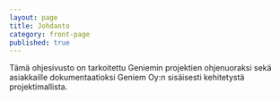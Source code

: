 ```yaml
---
layout: page
title: Johdanto
category: front-page
published: true
---
```


Tämä ohjesivusto on tarkoitettu Geniemin projektien ohjenuoraksi sekä asiakkaille dokumentaatioksi Geniem Oy:n sisäisesti kehitetystä projektimallista. 
